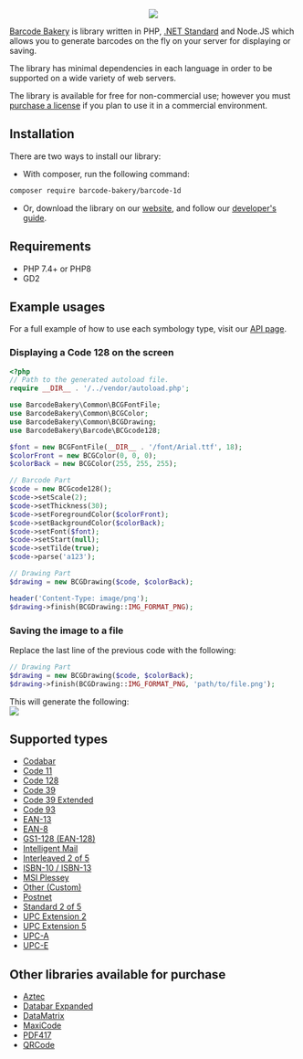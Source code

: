 <p align="center"><a href="https://www.barcodebakery.com" target="_blank">
    <img src="https://www.barcodebakery.com/images/BCG-Logo-SQ-GitHub.svg">
</a></p>

[Barcode Bakery][1] is library written in PHP, [.NET Standard][32] and Node.JS which allows you to generate barcodes on the fly on your server for displaying or saving.

The library has minimal dependencies in each language in order to be supported on a wide variety of web servers.

The library is available for free for non-commercial use; however you must [purchase a license][2] if you plan to use it in a commercial environment.

Installation
------------
There are two ways to install our library:

* With composer, run the following command:
```sh
composer require barcode-bakery/barcode-1d
```
* Or, download the library on our [website][3], and follow our [developer's guide][4].

Requirements
------------
* PHP 7.4+ or PHP8
* GD2

Example usages
--------------
For a full example of how to use each symbology type, visit our [API page][5].

### Displaying a Code 128 on the screen
```php
<?php
// Path to the generated autoload file.
require __DIR__ . '/../vendor/autoload.php';

use BarcodeBakery\Common\BCGFontFile;
use BarcodeBakery\Common\BCGColor;
use BarcodeBakery\Common\BCGDrawing;
use BarcodeBakery\Barcode\BCGcode128;

$font = new BCGFontFile(__DIR__ . '/font/Arial.ttf', 18);
$colorFront = new BCGColor(0, 0, 0);
$colorBack = new BCGColor(255, 255, 255);

// Barcode Part
$code = new BCGcode128();
$code->setScale(2);
$code->setThickness(30);
$code->setForegroundColor($colorFront);
$code->setBackgroundColor($colorBack);
$code->setFont($font);
$code->setStart(null);
$code->setTilde(true);
$code->parse('a123');

// Drawing Part
$drawing = new BCGDrawing($code, $colorBack);

header('Content-Type: image/png');
$drawing->finish(BCGDrawing::IMG_FORMAT_PNG);
```

### Saving the image to a file
Replace the last line of the previous code with the following:
```php
// Drawing Part
$drawing = new BCGDrawing($code, $colorBack);
$drawing->finish(BCGDrawing::IMG_FORMAT_PNG, 'path/to/file.png');
```

This will generate the following:
<br />
<img src="https://www.barcodebakery.com/images/code-128-github.png">

Supported types
---------------
* [Codabar][6]
* [Code 11][7]
* [Code 128][8]
* [Code 39][9]
* [Code 39 Extended][10]
* [Code 93][11]
* [EAN-13][12]
* [EAN-8][13]
* [GS1-128 (EAN-128)][14]
* [Intelligent Mail][15]
* [Interleaved 2 of 5][16]
* [ISBN-10 / ISBN-13][17]
* [MSI Plessey][18]
* [Other (Custom)][19]
* [Postnet][20]
* [Standard 2 of 5][21]
* [UPC Extension 2][22]
* [UPC Extension 5][23]
* [UPC-A][24]
* [UPC-E][25]

Other libraries available for purchase
--------------------------------------
* [Aztec][26]
* [Databar Expanded][27]
* [DataMatrix][28]
* [MaxiCode][29]
* [PDF417][30]
* [QRCode][31]


[1]: https://www.barcodebakery.com
[2]: https://www.barcodebakery.com/en/purchase
[3]: https://www.barcodebakery.com/en/download
[4]: https://www.barcodebakery.com/en/docs/php/guide
[5]: https://www.barcodebakery.com/en/docs/php/barcode/1d
[6]: https://www.barcodebakery.com/en/docs/php/barcode/codabar/api
[7]: https://www.barcodebakery.com/en/docs/php/barcode/code11/api
[8]: https://www.barcodebakery.com/en/docs/php/barcode/code128/api
[9]: https://www.barcodebakery.com/en/docs/php/barcode/code39/api
[10]: https://www.barcodebakery.com/en/docs/php/barcode/code39extended/api
[11]: https://www.barcodebakery.com/en/docs/php/barcode/code93/api
[12]: https://www.barcodebakery.com/en/docs/php/barcode/ean13/api
[13]: https://www.barcodebakery.com/en/docs/php/barcode/ean8/api
[14]: https://www.barcodebakery.com/en/docs/php/barcode/gs1128/api
[15]: https://www.barcodebakery.com/en/docs/php/barcode/intelligentmail/api
[16]: https://www.barcodebakery.com/en/docs/php/barcode/i25/api
[17]: https://www.barcodebakery.com/en/docs/php/barcode/isbn/api
[18]: https://www.barcodebakery.com/en/docs/php/barcode/msi/api
[19]: https://www.barcodebakery.com/en/docs/php/barcode/othercode/api
[20]: https://www.barcodebakery.com/en/docs/php/barcode/postnet/api
[21]: https://www.barcodebakery.com/en/docs/php/barcode/s25/api
[22]: https://www.barcodebakery.com/en/docs/php/barcode/upcext2/api
[23]: https://www.barcodebakery.com/en/docs/php/barcode/upcext5/api
[24]: https://www.barcodebakery.com/en/docs/php/barcode/upca/api
[25]: https://www.barcodebakery.com/en/docs/php/barcode/upce/api
[26]: https://www.barcodebakery.com/en/docs/php/barcode/aztec/api
[27]: https://www.barcodebakery.com/en/docs/php/barcode/databarexpanded/api
[28]: https://www.barcodebakery.com/en/docs/php/barcode/datamatrix/api
[29]: https://www.barcodebakery.com/en/docs/php/barcode/maxicode/api
[30]: https://www.barcodebakery.com/en/docs/php/barcode/pdf417/api
[31]: https://www.barcodebakery.com/en/docs/php/barcode/qrcode/api
[32]: https://github.com/barcode-bakery/barcode-dotnet-1d/
